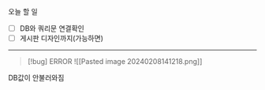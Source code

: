 
오늘 할 일
- [ ] DB와 쿼리문 연결확인
- [ ] 게시판 디자인까지(가능하면)

<hr>

>[!bug] ERROR
![[Pasted image 20240208141218.png]]

DB값이 안불러와짐


